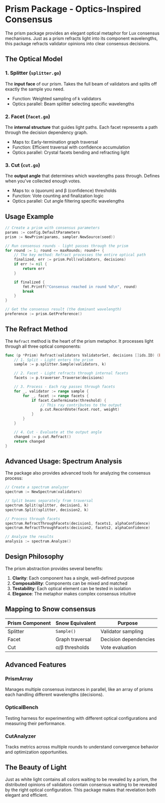 # Prism Package - Optics-Inspired Consensus

The prism package provides an elegant optical metaphor for Lux consensus mechanisms. Just as a prism refracts light into its component wavelengths, this package refracts validator opinions into clear consensus decisions.

## The Optical Model

### 1. Splitter (`splitter.go`)
The **input face** of our prism. Takes the full beam of validators and splits off exactly the sample you need.

- Function: Weighted sampling of k validators
- Optics parallel: Beam splitter selecting specific wavelengths

### 2. Facet (`facet.go`)
The **internal structure** that guides light paths. Each facet represents a path through the decision dependency graph.

- Maps to: Early-termination graph traversal
- Function: Efficient traversal with confidence accumulation
- Optics parallel: Crystal facets bending and refracting light

### 3. Cut (`cut.go`)
The **output angle** that determines which wavelengths pass through. Defines when you've collected enough votes.

- Maps to: α (quorum) and β (confidence) thresholds
- Function: Vote counting and finalization logic
- Optics parallel: Cut angle filtering specific wavelengths

## Usage Example

```go
// Create a prism with consensus parameters
params := config.DefaultParameters
prism := NewPrism(params, sampler.NewSource(seed))

// Run consensus rounds - light passes through the prism
for round := 1; round <= maxRounds; round++ {
    // The key method: Refract processes the entire optical path
    finalized, err := prism.Poll(validators, decisions)
    if err != nil {
        return err
    }

    if finalized {
        fmt.Printf("Consensus reached in round %d\n", round)
        break
    }
}

// Get the consensus result (the dominant wavelength)
preference := prism.GetPreference()
```

## The Refract Method

The `Refract` method is the heart of the prism metaphor. It processes light through all three optical components:

```go
func (p *Prism) Refract(validators ValidatorSet, decisions []ids.ID) (bool, error) {
    // 1. Split - Light enters the prism
    sample := p.splitter.Sample(validators, k)

    // 2. Facet - Light refracts through internal facets
    facets := p.traverser.Traverse(decisions)

    // 3. Process - Each ray passes through facets
    for _, validator := range sample {
        for _, facet := range facets {
            if facet.CanTerminate(threshold) {
                // This ray contributes to the output
                p.cut.RecordVote(facet.root, weight)
            }
        }
    }

    // 4. Cut - Evaluate at the output angle
    changed := p.cut.Refract()
    return changed
}
```

## Advanced Usage: Spectrum Analysis

The package also provides advanced tools for analyzing the consensus process:

```go
// Create a spectrum analyzer
spectrum := NewSpectrum(validators)

// Split beams separately from traversal
spectrum.Split(splitter, decision1, k)
spectrum.Split(splitter, decision2, k)

// Process through facets
spectrum.RefractThroughFacets(decision1, facets1, alphaConfidence)
spectrum.RefractThroughFacets(decision2, facets2, alphaConfidence)

// Analyze the results
analysis := spectrum.Analyze()
```

## Design Philosophy

The prism abstraction provides several benefits:

1. **Clarity**: Each component has a single, well-defined purpose
2. **Composability**: Components can be mixed and matched
3. **Testability**: Each optical element can be tested in isolation
4. **Elegance**: The metaphor makes complex consensus intuitive

## Mapping to Snow consensus

| Prism Component | Snow Equivalent | Purpose |
|-----------------|------------------------|---------|
| Splitter | `Sample()` | Validator sampling |
| Facet | Graph traversal | Decision dependencies |
| Cut | α/β thresholds | Vote evaluation |

## Advanced Features

### PrismArray
Manages multiple consensus instances in parallel, like an array of prisms each handling different wavelengths (decisions).

### OpticalBench
Testing harness for experimenting with different optical configurations and measuring their performance.

### CutAnalyzer
Tracks metrics across multiple rounds to understand convergence behavior and optimization opportunities.

## The Beauty of Light

Just as white light contains all colors waiting to be revealed by a prism, the distributed opinions of validators contain consensus waiting to be revealed by the right optical configuration. This package makes that revelation both elegant and efficient.
